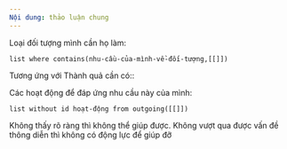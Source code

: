 ```yaml
---
Nội dung: thảo luận chung
---
```


Loại đối tượng mình cần họ làm:
```dataview
list where contains(nhu-cầu-của-mình-về-đối-tượng,[[]])
```
Tương ứng với Thành quả cần có:: 

Các hoạt động để đáp ứng nhu cầu này của mình:
```dataview
list without id hoạt-động from outgoing([[]])
```

Không thấy rõ ràng thì không thể giúp được. Không vượt qua được vấn đề thông diễn thì không có động lực để giúp đỡ 
